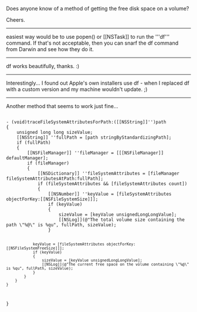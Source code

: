 Does anyone know of a method of getting the free disk space on a volume?

Cheers.

----

easiest way would be to use popen() or [[NSTask]] to run the '''df''' command.  If that's not acceptable, then you can snarf the df command from Darwin and see how they do it.

----

df works beautifully, thanks. :)

----

Interestingly... I found out Apple's own installers use df - when I replaced df with a custom version and my machine wouldn't update. ;)

----

Another method that seems to work just fine...

<code>
- (void)traceFileSystemAttributesForPath:([[NSString]]'')path
{
    unsigned long long sizeValue;
    [[NSString]] ''fullPath = [path stringByStandardizingPath];
    if (fullPath)
    {
        [[NSFileManager]] ''fileManager = [[[NSFileManager]] defaultManager];
        if (fileManager)
        {
            [[NSDictionary]] ''fileSystemAttributes = [fileManager fileSystemAttributesAtPath:fullPath];
            if (fileSystemAttributes && [fileSystemAttributes count])
            {
                [[NSNumber]] ''keyValue = [fileSystemAttributes objectForKey:[[NSFileSystemSize]]];
                if (keyValue)
                {
                    sizeValue = [keyValue unsignedLongLongValue];
                    [[NSLog]](@"The total volume size containing the path \"%@\" is %qu", fullPath, sizeValue);
                }
                
                keyValue = [fileSystemAttributes objectForKey:[[NSFileSystemFreeSize]]];
                if (keyValue)
                {
                    sizeValue = [keyValue unsignedLongLongValue];
                    [[NSLog]](@"The current free space on the volume containing \"%@\" is %qu", fullPath, sizeValue);
                }
            }
        }
    }
}
</code>